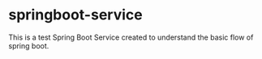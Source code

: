 # springboot-service
This is a test Spring Boot Service created to understand the basic flow of spring boot.
